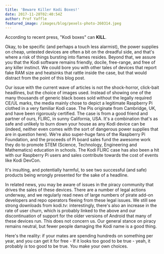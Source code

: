 ```yaml
---
title: 'Beware Killer Kodi Boxes!'
date: 2017-11-28T02:40:54Z
author: Prof Yaffle
featured_image: /images/blog/pexels-photo-260314.jpeg
---
```

According to recent press, "Kodi boxes" can **KILL**.  
  
Okay, to be specific (and perhaps a touch less alarmist), the power supplies on cheap, untested devices are often a bit on the dreadful side, and that's where a risk of things bursting into flames resides. Beyond that, we assure you that the Kodi software remains friendly, docile, free-range, and free of any killer instinct. We could bore you with other tales of devices that report fake RAM size and heatsinks that rattle inside the case, but that would distract from the point of this blog post.   
  
Our issue with the current wave of articles is not the shock-horror, click-bait headlines, but the choice of images used. Instead of showing one of the many thousands of generic black boxes sold without the legally required CE/UL marks, the media mainly chose to depict a legitimate Raspberry Pi clothed in a very familiar Kodi case. The Pis originate from Cambridge, UK, and have been rigorously certified. The case is from a good friend and partner of ours, FLIRC, in sunny California, USA. It's a combination that's as safe and unlikely to burn down your house as any Kodi device can be (indeed, neither even comes with the sort of dangerous power supplies that are in question here). We're also super-huge fans of the Raspberry Pi Foundation, and the proceeds of Pi board sales fund the awesome work they do to promote STEM (Science, Technology, Engineering and Mathematics) education in schools. The Kodi FLIRC case has also been a hit with our Raspberry Pi users and sales contribute towards the cost of events like Kodi DevCon.

 It's insulting, and potentially harmful, to see two successful (and safe) products being wrongly presented for the sake of a headline.  
  
In related news, you may be aware of issues in the piracy community that drives the sales of these devices. There are a number of legal actions underway, and we regularly read news of large numbers of pirate add-on developers and repo operators fleeing from these legal issues. We still see strong downloads from kodi.tv: interestingly, there's also an increase in the rate of user churn, which is probably linked to the above and our discontinuation of support for the older versions of Android that many of these devices run. This does not concern us. Our general stance on piracy remains neutral, but fewer people damaging the Kodi name is a good thing.  
  
Here's the reality: if your mates are spending hundreds on something per year, and you can get it for free - If it looks too good to be true - yeah, it probably *is* too good to be true. You make your own choices.

 